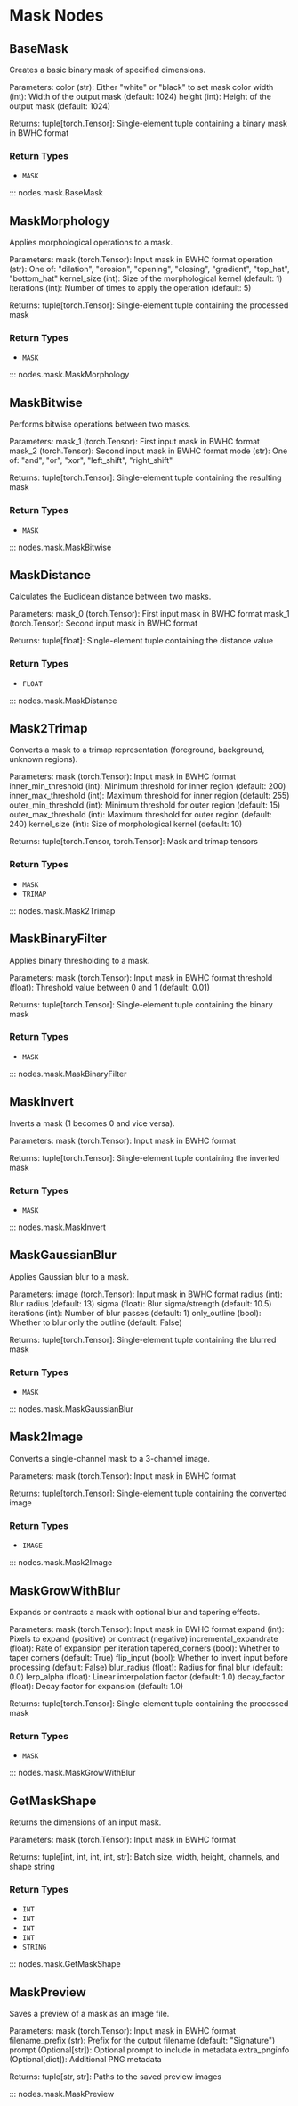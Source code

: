 # Mask Nodes

## BaseMask

Creates a basic binary mask of specified dimensions.

Parameters: color (str): Either "white" or "black" to set mask color width (int): Width
of the output mask (default: 1024) height (int): Height of the output mask
(default: 1024)

Returns: tuple[torch.Tensor]: Single-element tuple containing a binary mask in BWHC
format

### Return Types

- `MASK`

::: nodes.mask.BaseMask

## MaskMorphology

Applies morphological operations to a mask.

Parameters: mask (torch.Tensor): Input mask in BWHC format operation (str): One of:
"dilation", "erosion", "opening", "closing", "gradient", "top_hat", "bottom_hat"
kernel_size (int): Size of the morphological kernel (default: 1) iterations (int):
Number of times to apply the operation (default: 5)

Returns: tuple[torch.Tensor]: Single-element tuple containing the processed mask

### Return Types

- `MASK`

::: nodes.mask.MaskMorphology

## MaskBitwise

Performs bitwise operations between two masks.

Parameters: mask_1 (torch.Tensor): First input mask in BWHC format mask_2
(torch.Tensor): Second input mask in BWHC format mode (str): One of: "and", "or", "xor",
"left_shift", "right_shift"

Returns: tuple[torch.Tensor]: Single-element tuple containing the resulting mask

### Return Types

- `MASK`

::: nodes.mask.MaskBitwise

## MaskDistance

Calculates the Euclidean distance between two masks.

Parameters: mask_0 (torch.Tensor): First input mask in BWHC format mask_1
(torch.Tensor): Second input mask in BWHC format

Returns: tuple[float]: Single-element tuple containing the distance value

### Return Types

- `FLOAT`

::: nodes.mask.MaskDistance

## Mask2Trimap

Converts a mask to a trimap representation (foreground, background, unknown regions).

Parameters: mask (torch.Tensor): Input mask in BWHC format inner_min_threshold (int):
Minimum threshold for inner region (default: 200) inner_max_threshold (int): Maximum
threshold for inner region (default: 255) outer_min_threshold (int): Minimum threshold
for outer region (default: 15) outer_max_threshold (int): Maximum threshold for outer
region (default: 240) kernel_size (int): Size of morphological kernel (default: 10)

Returns: tuple[torch.Tensor, torch.Tensor]: Mask and trimap tensors

### Return Types

- `MASK`
- `TRIMAP`

::: nodes.mask.Mask2Trimap

## MaskBinaryFilter

Applies binary thresholding to a mask.

Parameters: mask (torch.Tensor): Input mask in BWHC format threshold (float): Threshold
value between 0 and 1 (default: 0.01)

Returns: tuple[torch.Tensor]: Single-element tuple containing the binary mask

### Return Types

- `MASK`

::: nodes.mask.MaskBinaryFilter

## MaskInvert

Inverts a mask (1 becomes 0 and vice versa).

Parameters: mask (torch.Tensor): Input mask in BWHC format

Returns: tuple[torch.Tensor]: Single-element tuple containing the inverted mask

### Return Types

- `MASK`

::: nodes.mask.MaskInvert

## MaskGaussianBlur

Applies Gaussian blur to a mask.

Parameters: image (torch.Tensor): Input mask in BWHC format radius (int): Blur radius
(default: 13) sigma (float): Blur sigma/strength (default: 10.5) iterations (int):
Number of blur passes (default: 1) only_outline (bool): Whether to blur only the outline
(default: False)

Returns: tuple[torch.Tensor]: Single-element tuple containing the blurred mask

### Return Types

- `MASK`

::: nodes.mask.MaskGaussianBlur

## Mask2Image

Converts a single-channel mask to a 3-channel image.

Parameters: mask (torch.Tensor): Input mask in BWHC format

Returns: tuple[torch.Tensor]: Single-element tuple containing the converted image

### Return Types

- `IMAGE`

::: nodes.mask.Mask2Image

## MaskGrowWithBlur

Expands or contracts a mask with optional blur and tapering effects.

Parameters: mask (torch.Tensor): Input mask in BWHC format expand (int): Pixels to
expand (positive) or contract (negative) incremental_expandrate (float): Rate of
expansion per iteration tapered_corners (bool): Whether to taper corners (default: True)
flip_input (bool): Whether to invert input before processing (default: False)
blur_radius (float): Radius for final blur (default: 0.0) lerp_alpha (float): Linear
interpolation factor (default: 1.0) decay_factor (float): Decay factor for expansion
(default: 1.0)

Returns: tuple[torch.Tensor]: Single-element tuple containing the processed mask

### Return Types

- `MASK`

::: nodes.mask.MaskGrowWithBlur

## GetMaskShape

Returns the dimensions of an input mask.

Parameters: mask (torch.Tensor): Input mask in BWHC format

Returns: tuple[int, int, int, int, str]: Batch size, width, height, channels, and shape
string

### Return Types

- `INT`
- `INT`
- `INT`
- `INT`
- `STRING`

::: nodes.mask.GetMaskShape

## MaskPreview

Saves a preview of a mask as an image file.

Parameters: mask (torch.Tensor): Input mask in BWHC format filename_prefix (str): Prefix
for the output filename (default: "Signature") prompt (Optional[str]): Optional prompt
to include in metadata extra_pnginfo (Optional[dict]): Additional PNG metadata

Returns: tuple[str, str]: Paths to the saved preview images

::: nodes.mask.MaskPreview
